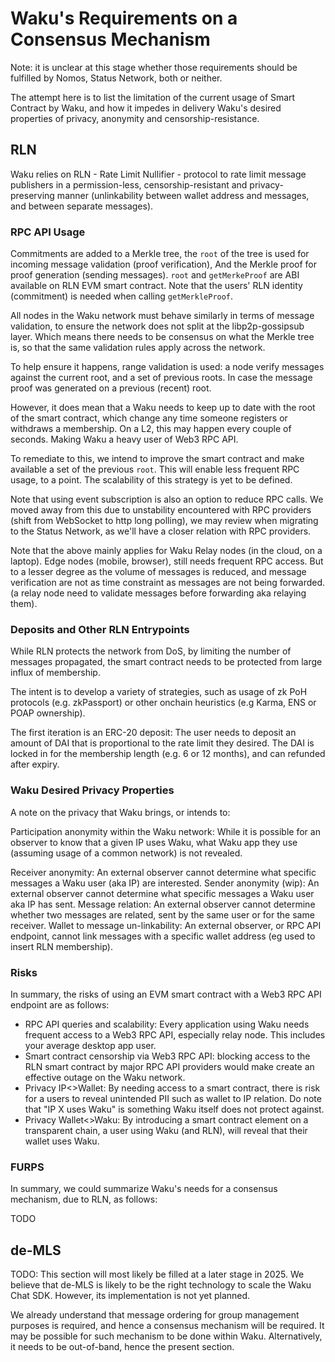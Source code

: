 # Waku's Requirements on a Consensus Mechanism

Note: it is unclear at this stage whether those requirements should be fulfilled by Nomos, Status Network, both or neither.

The attempt here is to list the limitation of the current usage of Smart Contract by Waku,
and how it impedes in delivery Waku's desired properties of privacy, anonymity and censorship-resistance.

## RLN

Waku relies on RLN - Rate Limit Nullifier - protocol to rate limit message publishers in a permission-less,
censorship-resistant and privacy-preserving manner (unlinkability between wallet address and messages, and between separate messages).

### RPC API Usage

Commitments are added to a Merkle tree, the `root` of the tree is used for incoming message validation (proof verification),
And the Merkle proof for proof generation (sending messages).
`root` and `getMerkeProof` are ABI available on RLN EVM smart contract.
Note that the users' RLN identity (commitment) is needed when calling `getMerkleProof`.

All nodes in the Waku network must behave similarly in terms of message validation, to ensure the network does not split at the libp2p-gossipsub layer.
Which means there needs to be consensus on what the Merkle tree is, so that the same validation rules apply across the network.

To help ensure it happens, range validation is used:
a node verify messages against the current root, and a set of previous roots. In case the message proof was generated on a previous (recent) root.

However, it does mean that a Waku needs to keep up to date with the root of the smart contract, which change any time someone registers or withdraws a membership.
On a L2, this may happen every couple of seconds.
Making Waku a heavy user of Web3 RPC API.

To remediate to this, we intend to improve the smart contract and make available a set of the previous `root`. 
This will enable less frequent RPC usage, to a point. The scalability of this strategy is yet to be defined.

Note that using event subscription is also an option to reduce RPC calls.
We moved away from this due to unstability encountered with RPC providers (shift from WebSocket to http long polling),
we may review when migrating to the Status Network, as we'll have a closer relation with RPC providers.

Note that the above mainly applies for Waku Relay nodes (in the cloud, on a laptop).
Edge nodes (mobile, browser), still needs frequent RPC access. 
But to a lesser degree as the volume of messages is reduced, and message verification are not as time constraint as messages are not being forwarded.
(a relay node need to validate messages before forwarding aka relaying them).

### Deposits and Other RLN Entrypoints

While RLN protects the network from DoS, by limiting the number of messages propagated,
the smart contract needs to be protected from large influx of membership.

The intent is to develop a variety of strategies, such as usage of zk PoH protocols (e.g. zkPassport) or other onchain heuristics (e.g Karma, ENS or POAP ownership).

The first iteration is an ERC-20 deposit: The user needs to deposit an amount of DAI that is proportional to the rate limit they desired.
The DAI is locked in for the membership length (e.g. 6 or 12 months), and can refunded after expiry.

### Waku Desired Privacy Properties

A note on the privacy that Waku brings, or intends to:

Participation anonymity within the Waku network:
While it is possible for an observer to know that a given IP uses Waku, what Waku app they use (assuming usage of a common network) is not revealed.

Receiver anonymity: An external observer cannot determine what specific messages a Waku user (aka IP) are interested.
Sender anonymity (wip): An external observer cannot determine what specific messages a Waku user aka IP has sent.
Message relation: An external observer cannot determine whether two messages are related, sent by the same user or for the same receiver.
Wallet to message un-linkability: An external observer, or RPC API endpoint, cannot link messages with a specific wallet address (eg used to insert RLN membership).

### Risks

In summary, the risks of using an EVM smart contract with a Web3 RPC API endpoint are as follows:

- RPC API queries and scalability: Every application using Waku needs frequent access to a Web3 RPC API, especially relay node. This includes your average desktop app user.
- Smart contract censorship via Web3 RPC API: blocking access to the RLN smart contract by major RPC API providers would make create an effective outage on the Waku network.
- Privacy IP<>Wallet: By needing access to a smart contract, there is risk for a users to reveal unintended PII such as wallet to IP relation. Do note that "IP X uses Waku" is something Waku itself does not protect against.
- Privacy Wallet<>Waku: By introducing a smart contract element on a transparent chain, a user using Waku (and RLN), will reveal that their wallet uses Waku.

### FURPS

In summary, we could summarize Waku's needs for a consensus mechanism, due to RLN, as follows:

TODO



## de-MLS

TODO: This section will most likely be filled at a later stage in 2025.
We believe that de-MLS is likely to be the right technology to scale the Waku Chat SDK.
However, its implementation is not yet planned.

We already understand that message ordering for group management purposes is required,
and hence a consensus mechanism will be required.
It may be possible for such mechanism to be done within Waku.
Alternatively, it needs to be out-of-band, hence the present section.